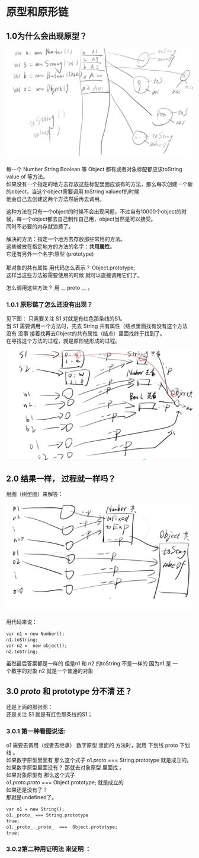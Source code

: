 
# 原型和原形链 


## 1.0为什么会出现原型？

![blog](protptype1.jpg)


每一个 Number String Boolean 等 Object 都有或者对象标配都应该toString value of 等方法。<br>
如果没有一个指定的地方去存放这些标配里面应该有的方法，那么每次创建一个新的object，当这个object需要调用 toString valueof的时候<br>
他会自己去创建这两个方法然后再去调用。<br>

这种方法在只有一个object的时候不会出现问题，不过当有10000个object的时候，每一个object都去自己制作自己用，object当然是可以接受。<br> 
同时不必要的内存就浪费了。<br>

解决的方法：指定一个地方去存放那些常用的方法。<br> 
这些被放在指定地方的方法的名字：**共用属性**。<br>
它还有另外一个名字:原型 (prototype)<br>   
那对象的共有属性 用代码怎么表示？ Object.prototype;<br>
这样当这些方法被需要使用的时候 就可以直接调用它们了。<br>  

怎么调用这些方法？ 用 __ proto __  。<br>


### 1.0.1 原形链了怎么还没有出现？


见下图：
只需要关注 S1 对就是有红色那条线的S1。 <br>
当 S1 需要调用一个方法时，先去 String 共有属性（结点里面找有没有这个方法<br>
没有 没事 接着找再去Object的共有属性（结点）里面找终于找到了。 <br>
在寻找这个方法的过程，就是原形链形成的过程。 <br>

![blog](prototype3.jpg)




## 2.0 结果一样， 过程就一样吗？ 
用图（树型图）来解答：<br>

![blog](prototype2.jpg)

用代码来说：<br>

```
var n1 = new Number();
n1.toString;
var n2 =  new object();
n2.toString;

```

虽然最后答案都是一样的 但是n1 和 n2 的toString 不是一样的 因为n1 是 一<br>个数字的对象 n2 就是一个普通的对象 <br>


## 3.0 _proto_  和 prototype 分不清 还？


还是上面的那张图：<br>
还是关注 S1  就是有红色那条线的S1；<br>

### 3.0.1 第一种看图说话:
o1 需要去调用（或者去继承） 数字原型 里面的 方法时，就用 下划线 proto 下划线 。 <br>
如果数字原型里面有 那么这个式子  o1._proto_ === String.prototype 就是成立的。<br>
如果数字原型里面没有？ 那就去对象原型 里面找 。<br>
如果对象原型有  那么这个式子<br>
o1._proto_._proto_  ===  Object.prototype; 就是成立的 <br>
如果还是没有了？<br>
那就是undefined了。<br>
```
var o1 = new String();
o1._proto_ === String.prototype 
true;
o1._proto_._proto_  ===  Object.prototype;
true;

```

###  3.0.2第二种用证明法 来证明 ：
